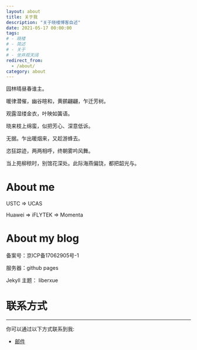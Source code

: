 ```yaml
---
layout: about
title: 关于我
description: "关于晓楼博客自述"
date: 2021-05-17 00:00:00
tags: 
# - 晓楼
# - 简述
# - 关于
# - 坐井观天阔
redirect_from:
  - /about/
category: about
---
```


园林晴昼春谁主。

暖律潜催，幽谷暄和，黄鹂翩翩，乍迁芳树。

观露湿缕金衣，叶映如簧语。

晓来枝上绵蛮，似把芳心、深意低诉。

无据。乍出暖烟来，又趁游蜂去。

恣狂踪迹，两两相呼，终朝雾吟风舞。

当上苑柳秾时，别馆花深处。此际海燕偏饶，都把韶光与。

# About me

USTC => UCAS

Huawei => iFLYTEK => Momenta

# About my blog

备案号：京ICP备17062905号-1

服务器：github pages

Jekyll 主题： liberxue

# 联系方式
******
 
你可以通过以下方式联系到我:

* [邮件](mailto:xuff94@163.com)
 